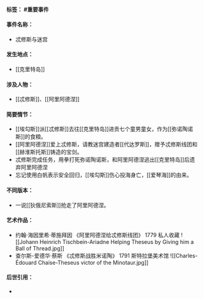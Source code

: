 #### 标签： #重要事件
#### 事件名称：
- 忒修斯与迷宫
#### 发生地点：
- [[克里特岛]]
#### 涉及人物：
- [[忒修斯]]、[[阿里阿德涅]]
#### 简要情节：
- [[埃勾斯]]派[[忒修斯]]去往[[克里特岛]]进贡七个童男童女，作为[[弥诺陶诺斯]]的食粮。
- [[阿里阿德涅]]爱上忒修斯，请教迷宫建造者[[代达罗斯]]，赠予忒修斯线团和[[赫淮斯托斯]]铸造的宝剑。
- 忒修斯完成任务，用拳打死弥诺陶诺斯，和阿里阿德涅逃出[[克里特岛]]后遗弃阿里阿德涅
- 忘记使用白帆表示安全回归，[[埃勾斯]]伤心投海身亡，[[爱琴海]]的由来。
#### 不同版本：
- 一说[[狄俄尼索斯]]抢走了阿里阿德涅。
#### 艺术作品：
- 约翰·海因里希·蒂施拜因 《阿里阿德涅给忒修斯线团》 1779 私人收藏
![[Johann Heinrich Tischbein-Ariadne Helping Theseus by Giving him a Ball of Thread.jpg]]
- 查尔斯-爱德华·蔡斯 《忒修斯战胜米诺陶》 1791 斯特拉堡美术馆
![[Charles-Édouard Chaise-Theseus victor of the Minotaur.jpg]]
#### 后世引用：
- 
